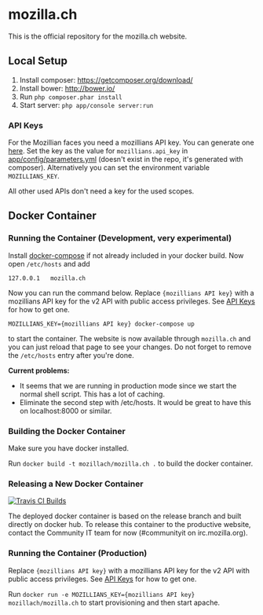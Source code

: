 # mozilla.ch

This is the official repository for the mozilla.ch website.

## Local Setup

1. Install composer: https://getcomposer.org/download/
2. Install bower: http://bower.io/
3. Run `php composer.phar install`
4. Start server: `php app/console server:run`

### API Keys
For the Mozillian faces you need a mozillians API key. You can generate one [here](https://mozillians.org/en-US/apikeys/). Set the key as the value for `mozillians.api_key` in [app/config/parameters.yml](/app/config/parameters.yml) (doesn't exist in the repo, it's generated with composer). Alternatively you can set the environment variable `MOZILLIANS_KEY`.

All other used APIs don't need a key for the used scopes.

## Docker Container

### Running the Container (Development, very experimental)
Install [docker-compose](https://docs.docker.com/compose/install/) if not already included in your docker build. Now open ```/etc/hosts``` and add

```
127.0.0.1   mozilla.ch
```

Now you can run the command below. Replace `{mozillians API key}` with a mozillians API key for the v2 API with public access privileges. See [API Keys](#api-keys) for how to get one.

```
MOZILLIANS_KEY={mozillians API key} docker-compose up
```

to start the container. The website is now available through `mozilla.ch` and you can just reload that page to see your changes. Do not forget to remove the ```/etc/hosts``` entry after you're done.

**Current problems:**
* It seems that we are running in production mode since we start the normal shell script. This has a lot of caching.
* Eliminate the second step with /etc/hosts. It would be great to have this on localhost:8000 or similar.

### Building the Docker Container
Make sure you have docker installed.

Run `docker build -t mozillach/mozilla.ch .` to build the docker container.

### Releasing a New Docker Container
[![Travis CI Builds](https://travis-ci.org/mozillach/mozilla.ch.svg?branch=release)](https://travis-ci.org/mozillach/mozilla.ch)

The deployed docker container is based on the release branch and built directly on docker hub. To release this container to the productive website, contact the Community IT team for now (#communityit on irc.mozilla.org).

### Running the Container (Production)
Replace `{mozillians API key}` with a mozillians API key for the v2 API with public access privileges. See [API Keys](#api-keys) for how to get one.

Run `docker run -e MOZILLIANS_KEY={mozillians API key} mozillach/mozilla.ch` to start provisioning and then start apache.
